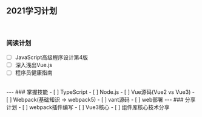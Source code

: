 ## 2021学习计划
<br>

### 阅读计划
- [ ] JavaScript高级程序设计第4版
- [ ] 深入浅出Vue.js
- [ ] 程序员健康指南
<br> 
---
### 掌握技能 
- [ ] TypeScript
- [ ] Node.js
- [ ] Vue源码(Vue2 vs Vue3)
- [ ] Webpack(基础知识 -> webpack5)
- [ ] vant源码
- [ ] web部署
---
### 分享计划
- [ ] webpack插件编写
- [ ] Vue3核心
- [ ] 组件库核心技术分享